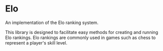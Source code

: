 Elo
===

An implementation of the Elo ranking system.

This library is designed to facilitate easy methods for creating and running Elo
rankings. Elo rankings are commonly used in games such as chess to represent a
player's skill level.
